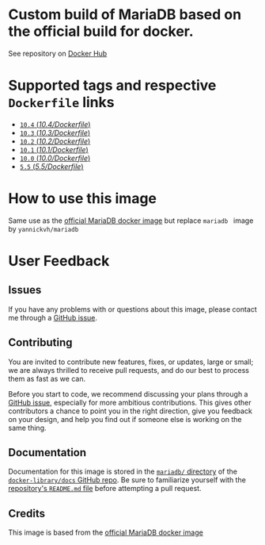 # Custom build of MariaDB based on the official build for docker.

See repository on [Docker Hub](https://hub.docker.com/r/yannickvh/mariadb/)

# Supported tags and respective `Dockerfile` links

- [ `10.4` (*10.4/Dockerfile*)](https://github.com/yvh/docker-mariadb/blob/master/Dockerfile)
- [ `10.3` (*10.3/Dockerfile*)](https://github.com/yvh/docker-mariadb/blob/10.3/Dockerfile)
- [ `10.2` (*10.2/Dockerfile*)](https://github.com/yvh/docker-mariadb/blob/10.2/Dockerfile)
- [ `10.1` (*10.1/Dockerfile*)](https://github.com/yvh/docker-mariadb/blob/10.1/Dockerfile)
- [ `10.0` (*10.0/Dockerfile*)](https://github.com/yvh/docker-mariadb/blob/10.0/Dockerfile)
- [ `5.5` (*5.5/Dockerfile*)](https://github.com/yvh/docker-mariadb/blob/5.5/Dockerfile)

# How to use this image

Same use as the [official MariaDB docker image](https://hub.docker.com/_/mariadb/) but replace `mariadb ` image by `yannickvh/mariadb`

# User Feedback

## Issues

If you have any problems with or questions about this image, please contact me through a [GitHub issue](https://github.com/yvh/docker-mariadb/issues).

## Contributing

You are invited to contribute new features, fixes, or updates, large or small; we are always thrilled to receive pull requests, and do our best to process them as fast as we can.

Before you start to code, we recommend discussing your plans through a [GitHub issue](https://github.com/docker-library/mariadb/issues), especially for more ambitious contributions. This gives other contributors a chance to point you in the right direction, give you feedback on your design, and help you find out if someone else is working on the same thing.

## Documentation

Documentation for this image is stored in the [`mariadb/` directory](https://github.com/docker-library/docs/tree/master/mariadb) of the [`docker-library/docs` GitHub repo](https://github.com/docker-library/docs). Be sure to familiarize yourself with the [repository's `README.md` file](https://github.com/docker-library/docs/blob/master/README.md) before attempting a pull request.

## Credits

This image is based from the [official MariaDB docker image](https://hub.docker.com/_/mariadb/)
